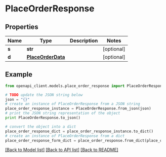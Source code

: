 # PlaceOrderResponse


## Properties

Name | Type | Description | Notes
------------ | ------------- | ------------- | -------------
**s** | **str** |  | [optional] 
**d** | [**PlaceOrderData**](PlaceOrderData.md) |  | [optional] 

## Example

```python
from openapi_client.models.place_order_response import PlaceOrderResponse

# TODO update the JSON string below
json = "{}"
# create an instance of PlaceOrderResponse from a JSON string
place_order_response_instance = PlaceOrderResponse.from_json(json)
# print the JSON string representation of the object
print PlaceOrderResponse.to_json()

# convert the object into a dict
place_order_response_dict = place_order_response_instance.to_dict()
# create an instance of PlaceOrderResponse from a dict
place_order_response_form_dict = place_order_response.from_dict(place_order_response_dict)
```
[[Back to Model list]](../README.md#documentation-for-models) [[Back to API list]](../README.md#documentation-for-api-endpoints) [[Back to README]](../README.md)


